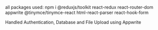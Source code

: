 all packages used:
npm i @reduxjs/toolkit react-redux react-router-dom appwrite @tinymce/tinymce-react html-react-parser react-hook-form

Handled Authentication, Database and File Upload using Appwrite